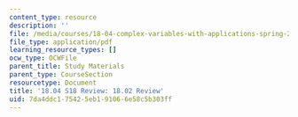 ```yaml
---
content_type: resource
description: ''
file: /media/courses/18-04-complex-variables-with-applications-spring-2018/7da4ddc175425eb191066e58c5b303ff_MIT18_04S18_1802Review.pdf
file_type: application/pdf
learning_resource_types: []
ocw_type: OCWFile
parent_title: Study Materials
parent_type: CourseSection
resourcetype: Document
title: '18.04 S18 Review: 18.02 Review'
uid: 7da4ddc1-7542-5eb1-9106-6e58c5b303ff
---
```

